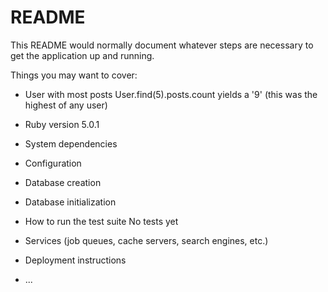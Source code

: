 # README

This README would normally document whatever steps are necessary to get the
application up and running.

Things you may want to cover:
* User with most posts
  User.find(5).posts.count yields a '9'
    (this was the highest of any user)

* Ruby version
    5.0.1

* System dependencies

* Configuration

* Database creation

* Database initialization

* How to run the test suite
    No tests yet

* Services (job queues, cache servers, search engines, etc.)

* Deployment instructions

* ...
